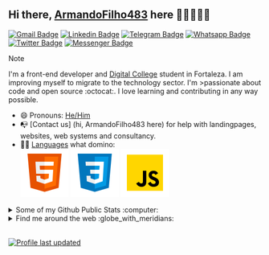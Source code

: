 ## Hi there, [ArmandoFilho483](https://minhalandingpage) here 👋🏼👨🏻‍💻

[![Gmail Badge](https://img.shields.io/badge/-armandopdff@gmail.com-c14438?style=flat&logo=Gmail&logoColor=white)](mailto:armandopdff@gmail.com "Connect via Email")
[![Linkedin Badge](https://img.shields.io/badge/-Armando%20Patricio-0072b1?style=flat&logo=Linkedin&logoColor=white)](https://www.linkedin.com/in/armando-patricio "Connect on LinkedIn")
[![Telegram Badge](https://img.shields.io/badge/-@ArmandoFilho-0088CC?style=flat&logo=Telegram&logoColor=white)](https://t.me/ArmandoFilho "Contact on Telegram")
[![Whatsapp Badge](https://img.shields.io/badge/WhatsApp-25D366?style=flat&logo=Whatsapp&logoColor=white)](https://wa.me/5585991584767)
[![Twitter Badge](https://img.shields.io/badge/-@armandopatricio-00acee?style=flat&logo=Twitter&logoColor=white)](https://twitter.com "Follow on Twitter")
[![Messenger Badge](https://img.shields.io/badge/-Messenger-0078FF?style=flat&logo=Messenger&logoColor=white)](https://www.messenger.com/t/100002905807098 "Connect on Facebook")

>[!NOTE]
>I'm a front-end developer and [Digital College](https://digitalcollege.com.br) student in Fortaleza. I am improving myself to migrate to the technology sector. I'm >passionate about code and open source :octocat:. I love learning and contributing in any way possible.

- 😄 Pronouns: [He/Him](https://www.mypronouns.org/he-him)
- 📭 [Contact us] (hi, ArmandoFilho483 here) for help with landingpages, websites, web systems and consultancy.
- 👨‍🎓 [Languages](#) what domino: <br>
[![HTML](https://github.com/ArmandoFilho483/ArmandoFilho483/blob/main/icons/icons8-html-5.svg)](https://www.w3.org/html/)
[![CSS](https://github.com/ArmandoFilho483/ArmandoFilho483/blob/main/icons/icons8-css3.svg)](https://www.w3.org/Style/CSS/Overview.en.html)
[![JavaScript](https://github.com/ArmandoFilho483/ArmandoFilho483/blob/main/icons/icons8-javascript.svg)](https://www.javascript.com/)

<details>
  <summary>Some of my Github Public Stats :computer:</summary>

  [![My Github Stats](https://github-readme-stats.vercel.app/api?username=ArmandoFilho483&show_icons=true&title_color=fff&icon_color=79ff97&text_color=9f9f9f&bg_color=151515)](https://github.com/ArmandoFilho483)
  [![My top languages](https://github-readme-stats.vercel.app/api/top-langs/?username=ArmandoFilho483&theme=blue-green)](https://github.com/anuraghazra/github-readme-stats)
  
  ![Profile Views](https://komarev.com/ghpvc/?username=ArmandoFilho483&color=blue)
  ----
  
</details>

<details>
  <summary>Find me around the web :globe_with_meridians:</summary>
  
[![Instagram Badge](https://img.shields.io/badge/-Instagram-C13584?style=flat&logo=Instagram&logoColor=white)](https://www.instagram.com/armandopatricioff/ "Follow on Instagram")
[![YouTube Badge](https://img.shields.io/badge/-YouTube-FF0000?style=flat&logo=YouTube&logoColor=white)](https://www.youtube.com/playlist?list=PLXG971HgX-ZHUaUfZb4eGHloyeHdWQFvd "My YouTube playlists")

----

</details><br>

[![Profile last updated](https://img.shields.io/github/last-commit/ArmandoFilho483/ArmandoFilho483/main?label=Last%20updated&style=flat)](https://github.com/ArmandoFilho483/ArmandoFilho483/commits)